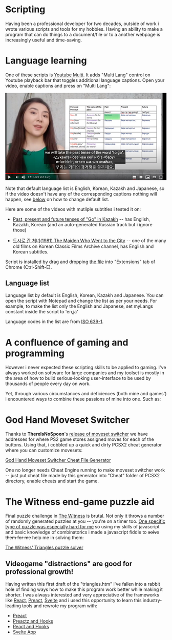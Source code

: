 # Scripting

Having been a professional developer for two decades, outside of work i wrote various scripts and tools for my hobbies. Having an ability to make a program that can do things to a document/file or to a another webpage is increasingly useful and time-saving.

# Language learning

One of these scripts is [Youtube Multi](youtube%20multi.user.js?raw=true). It adds "Multi Lang" control on Youtube playback bar that toggles additional language captions. Open your video, enable captions and press on "Multi Lang":

![screenshot of Youtube Multi](youtube%20multi.jpg)

Note that default language list is English, Korean, Kazakh and Japanese, so if the video doesn't have any of the corresponding captions nothing will happen, see [below](#language-list) on how to change default list.

Here are some of the videos with mutliple subtitles i tested it on:

* [Past, present and future tenses of "Go" in Kazakh](https://www.youtube.com/watch?v=xRJKt67K4BA) -- has English, Kazakh, Korean (and an auto-generated Russian track but i ignore those)

* [도시로 간 처녀(1981) The Maiden Who Went to the City](https://www.youtube.com/watch?v=QHSN2HJiLIQ) -- one of the many old films on Korean Classic Films Archive channel, has English and Korean subtitles.

Script is installed by drag and dropping [the file](youtube%20multi.user.js?raw=true) into "Extensions" tab of Chrome (Ctrl-Shift-E).

## Language list

Language list by default is English, Korean, Kazakh and Japanese. You can open the script with Notepad and change the list as per your needs. For example, to make the list only the English and Japanese, set myLangs constant inside the script to 'en,ja'

Language codes in the list are from [ISO 639-1](https://en.wikipedia.org/wiki/List_of_ISO_639-1_codes).

# A confluence of gaming and programming

However i never expected these scripting skills to be applied to gaming. I've always worked on software for large companies and my toolset is mostly in the area of how to build serious-looking user-interface to be used by thousands of people every day on work.

Yet, through various circumstances and deficiences (both mine and games') i encountered ways to combine these passions of mine into one. Such as:

# God Hand Moveset Switcher

Thanks to **ThereIsNoSpoon**'s [release of moveset switcher](https://www.youtube.com/watch?v=Gu9XTfZCGTM) we have addresses for where PS2 game stores assigned moves for each of the buttons. Using that, i cobbled up a quick and dirty PCSX2 cheat generator where you can customize movesets:

[God Hand Moveset Switcher Cheat File Generator](GodHandMovesetSwitcher.htm)

One no longer needs Cheat Engine running to make moveset switcher work -- just put cheat file made by this generator into "Cheat" folder of PCSX2 directory, enable cheats and start the game.

# The Witness end-game puzzle aid

Final puzzle challenge in [The Witness](https://en.wikipedia.org/wiki/The_Witness_(2016_video_game)) is brutal. Not only it throws a number of randomly generated puzzles at you -- you're on a timer too. [One specific type of puzzle was especially hard for me](https://twitter.com/azeke1984/status/1157186715271991296) so using my skills of javascript and basic knowledge of combinatorics i made a javascript fiddle to ~~solve them for me~~ help me in solving them:

[The Witness' Triangles puzzle solver](triangles.htm)

## Videogame "distractions" are good for professional growth!

Having written this first draft of the "triangles.htm" i've fallen into a rabbit hole of finding ways how to make this program work better while making it shorter. I was always interested and very appreciative of the frameworks like [React](https://reactjs.com/), [Preact](https://preactjs.com/), [Svelte](https://svelte.dev/) and i used this opportunity to learn this industry-leading tools and rewrote my program with:

* [Preact](preact%20triangles.htm)
* [Preactz and Hooks](preactz%20hooks%20triangles.htm)
* [React and Hooks](react%20hooks%20triangles.htm)
* [Svelte App](https://svelte.dev/repl/1e5fea2ae76146f7a444bf551c0aee15)
